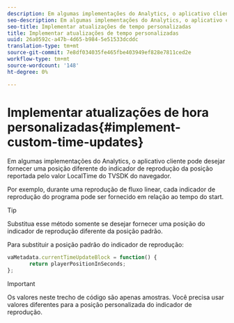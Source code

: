 ```yaml
---
description: Em algumas implementações do Analytics, o aplicativo cliente pode desejar fornecer uma posição diferente do indicador de reprodução da posição reportada pelo valor LocalTime do TVSDK do navegador.
seo-description: Em algumas implementações do Analytics, o aplicativo cliente pode desejar fornecer uma posição diferente do indicador de reprodução da posição reportada pelo valor LocalTime do TVSDK do navegador.
seo-title: Implementar atualizações de tempo personalizadas
title: Implementar atualizações de tempo personalizadas
uuid: 26a0592c-a47b-4d65-b984-5e51533dcddc
translation-type: tm+mt
source-git-commit: 7e8df034035fe465fbe403949ef828e7811ced2e
workflow-type: tm+mt
source-wordcount: '148'
ht-degree: 0%

---
```



# Implementar atualizações de hora personalizadas{#implement-custom-time-updates}

Em algumas implementações do Analytics, o aplicativo cliente pode desejar fornecer uma posição diferente do indicador de reprodução da posição reportada pelo valor LocalTime do TVSDK do navegador.

Por exemplo, durante uma reprodução de fluxo linear, cada indicador de reprodução do programa pode ser fornecido em relação ao tempo do start.

>[!TIP]
>
>Substitua esse método somente se desejar fornecer uma posição do indicador de reprodução diferente da posição padrão.

Para substituir a posição padrão do indicador de reprodução:

```js
vaMetadata.currentTimeUpdateBlock = function() { 
       return playerPositionInSeconds; 
}; 
```

>[!IMPORTANT]
>
>Os valores neste trecho de código são apenas amostras. Você precisa usar valores diferentes para a posição personalizada do indicador de reprodução.

